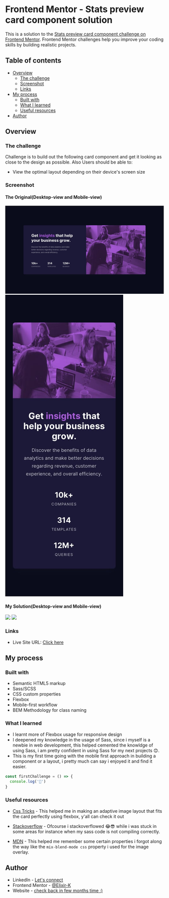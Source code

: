 # Frontend Mentor - Stats preview card component solution

This is a solution to the [Stats preview card component challenge on Frontend Mentor](https://www.frontendmentor.io/challenges/stats-preview-card-component-8JqbgoU62). Frontend Mentor challenges help you improve your coding skills by building realistic projects. 

## Table of contents

- [Overview](#overview)
  - [The challenge](#the-challenge)
  - [Screenshot](#screenshot)
  - [Links](#links)
- [My process](#my-process)
  - [Built with](#built-with)
  - [What I learned](#what-i-learned)
  - [Useful resources](#useful-resources)
- [Author](#author)

## Overview

### The challenge

Challenge is to build out the following card component and get it looking as close to the design as possible. Also Users should be able to:

- View the optimal layout depending on their device's screen size

### Screenshot

#### The Original(Desktop-view and Mobile-view)

![](./design/desktop-design.jpg) ![](./design/mobile-design.jpg)


#### My Solution(Desktop-view and Mobile-view)

![](./design/solution(desktop).jpg) ![](./design/solution(mobile).jpg)


### Links

- Live Site URL: [Click here](https://ecstatic-brattain-51bbc4.netlify.app/)

## My process

### Built with

- Semantic HTML5 markup
- Sass/SCSS
- CSS custom properties
- Flexbox
- Mobile-first workflow
- BEM Methodology for class naming

### What I learned

- I learnt more of Flexbox usage for responsive design
- I deepened my knowledge in the usage of Sass, since i myself is a newbie in web development, this helped cemented the knowldge of using Sass, i am pretty confident in using Sass for my next projects 😊.
- This is my first time going with the mobile first approach in building a component or a layout, i pretty much can say i enjoyed it and find it easier.


```js
const firstChallenge = () => {
  console.log('🎉')
}
```


### Useful resources

- [Css Tricks](https://css-tricks.com/adaptive-photo-layout-with-flexbox/) - This helped me in   making an adaptive image layout that fits the card perfectly using flexbox, y'all can check it out

- [Stackoverflow](https://stackoverflow.com) - Ofcourse i stackoverflowed 😂😎 while i was stuck in some areas for instance when my sass code is not compiling correctly.

- [MDN](https://developer.mozilla.org/) - This helped me remember some certain properties i forgot along the way like the `mix-blend-mode css` property i used for the image overlay.



## Author
- LinkedIn - [Let's connect](http://www.linkedin.com/in/yaya-usman-adaiza-430964192)
- Frontend Mentor - [@Elixir-K](https://www.frontendmentor.io/profile/Elixir-K)
- Website - [check back in few months time :)]()



